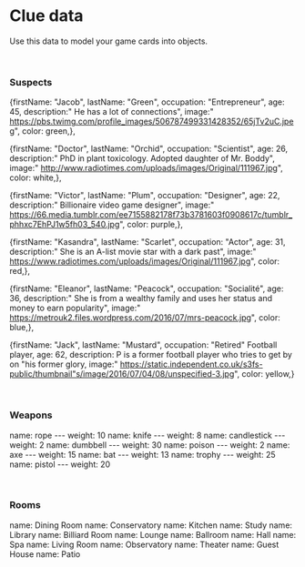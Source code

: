 # Clue data

Use this data to model your game cards into objects.

<br>

### Suspects

{firstName: "Jacob",
lastName: "Green",
occupation: "Entrepreneur",
age: 45,
description:" He has a lot of connections",
image:" https://pbs.twimg.com/profile_images/506787499331428352/65jTv2uC.jpeg",
color: green,},

{firstName: "Doctor",
lastName: "Orchid",
occupation: "Scientist",
age: 26,
description:" PhD in plant toxicology. Adopted daughter of Mr. Boddy",
image:" http://www.radiotimes.com/uploads/images/Original/111967.jpg",
color: white,},

{firstName: "Victor",
lastName: "Plum",
occupation: "Designer",
age: 22,
description:" Billionaire video game designer",
image:" https://66.media.tumblr.com/ee7155882178f73b3781603f0908617c/tumblr_phhxc7EhPJ1w5fh03_540.jpg",
color: purple,},

{firstName: "Kasandra",
lastName: "Scarlet",
occupation: "Actor",
age: 31,
description:" She is an A-list movie star with a dark past",
image:" https://www.radiotimes.com/uploads/images/Original/111967.jpg",
color: red,},

{firstName: "Eleanor",
lastName: "Peacock",
occupation: "Socialité",
age: 36,
description:" She is from a wealthy family and uses her status and money to earn popularity",
image:" https://metrouk2.files.wordpress.com/2016/07/mrs-peacock.jpg",
color: blue,},

{firstName: "Jack",
lastName: "Mustard",
occupation: "Retired" Football player,
age: 62,
description: P is a former football player who tries to get by on "his former glory,
image:" https://static.independent.co.uk/s3fs-public/thumbnail"s/image/2016/07/04/08/unspecified-3.jpg",
color: yellow,}

<br>

### Weapons

name: rope --- weight: 10
name: knife --- weight: 8
name: candlestick --- weight: 2
name: dumbbell --- weight: 30
name: poison --- weight: 2
name: axe --- weight: 15
name: bat --- weight: 13
name: trophy --- weight: 25
name: pistol --- weight: 20

<br>

### Rooms

name: Dining Room
name: Conservatory
name: Kitchen
name: Study
name: Library
name: Billiard Room
name: Lounge
name: Ballroom
name: Hall
name: Spa
name: Living Room
name: Observatory
name: Theater
name: Guest House
name: Patio
